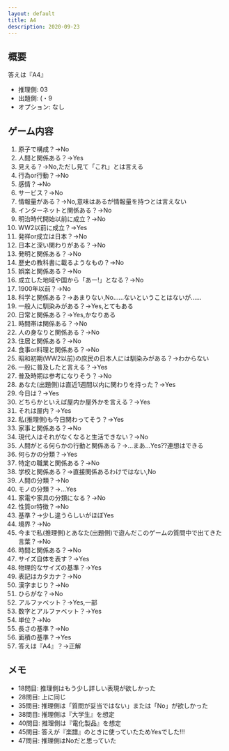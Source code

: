 ```yaml
---
layout: default
title: A4
description: 2020-09-23
---
```


## 概要

答えは『A4』

- 推理側: 03
- 出題側: (・9
- オプション: なし

## ゲーム内容

1. 原子で構成？→No
2. 人間と関係ある？→Yes
3. 見える？→No,ただし見て「これ」とは言える
4. 行為or行動？→No
5. 感情？→No
6. サービス？→No
7. 情報量がある？→No,意味はあるが情報量を持つとは言えない
8. インターネットと関係ある？→No
9. 明治時代開始以前に成立？→No
10. WW2以前に成立？→Yes
11. 発祥or成立は日本？→No
12. 日本と深い関わりがある？→No
13. 発明と関係ある？→No
14. 歴史の教科書に載るようなもの？→No
15. 娯楽と関係ある？→No
16. 成立した地域や国から「あー!」となる？→No
17. 1900年以前？→No
18. 科学と関係ある？→あまりない,No……ないということはないが……
19. 一般人に馴染みがある？→Yes,とてもある
20. 日常と関係ある？→Yes,かなりある
21. 時間帯は関係ある？→No
22. 人の身なりと関係ある？→No
23. 住居と関係ある？→No
24. 食事or料理と関係ある？→No
25. 昭和初期(WW2以前)の庶民の日本人には馴染みがある？→わからない
26. 一般に普及したと言える？→Yes
27. 普及時期は参考になりそう？→No
28. あなた(出題側)は直近1週間以内に関わりを持った？→Yes
29. 今日は？→Yes
30. どちらかといえば屋内か屋外かを言える？→Yes
31. それは屋内？→Yes
32. 私(推理側)も今日関わってそう？→Yes
33. 家事と関係ある？→No
34. 現代人はそれがなくなると生活できない？→No
35. 人間がとる何らかの行動と関係ある？→…まあ…Yes??連想はできる
36. 何らかの分類？→Yes
37. 特定の職業と関係ある？→No
38. 学校と関係ある？→直接関係あるわけではない,No
39. 人間の分類？→No
40. モノの分類？→…Yes
41. 家電や家具の分類になる？→No
42. 性質or特徴？→No
43. 基準？→少し違うらしいがほぼYes
44. 境界？→No
45. 今まで私(推理側)とあなた(出題側)で遊んだこのゲームの質問中で出てきた言葉？→No
46. 時間と関係ある？→No
47. サイズ自体を表す？→Yes
48. 物理的なサイズの基準？→Yes
49. 表記はカタカナ？→No
50. 漢字まじり？→No
51. ひらがな？→No
52. アルファベット？→Yes,一部
53. 数字とアルファベット？→Yes
54. 単位？→No
55. 長さの基準？→No
56. 面積の基準？→Yes
57. 答えは『A4』？→正解

## メモ

- 18問目: 推理側はもう少し詳しい表現が欲しかった
- 28問目: 上に同じ
- 35問目: 推理側は「質問が妥当ではない」または「No」が欲しかった
- 38問目: 推理側は『大学生』を想定
- 40問目: 推理側は『電化製品』を想定
- 45問目: 答えが『楽譜』のときに使っていたためYesでした!!!
- 47問目: 推理側はNoだと思っていた
